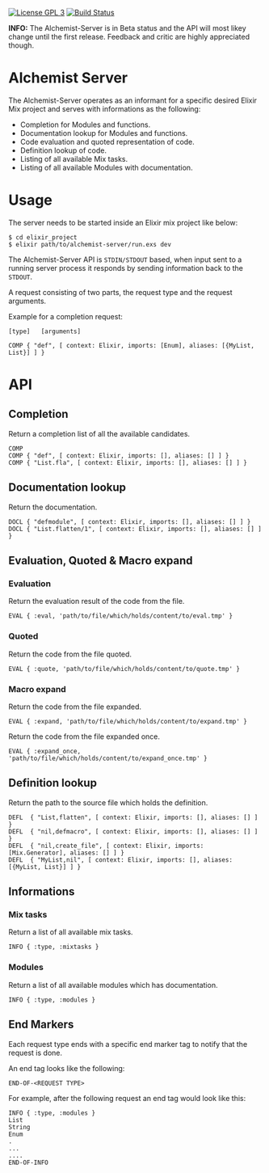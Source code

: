[![License GPL 3](https://img.shields.io/badge/license-GPL_3-green.svg)](http://www.gnu.org/licenses/gpl-3.0.txt)
[![Build Status](https://img.shields.io/travis/tonini/alchemist-server.svg)](https://travis-ci.org/tonini/alchemist-server)

**INFO:** The Alchemist-Server is in Beta status and the API will most likey change until the first release. Feedback and critic are highly appreciated though.

# Alchemist Server

The Alchemist-Server operates as an informant for a specific desired
Elixir Mix project and serves with informations as the following:

* Completion for Modules and functions.
* Documentation lookup for Modules and functions.
* Code evaluation and quoted representation of code.
* Definition lookup of code.
* Listing of all available Mix tasks.
* Listing of all available Modules with documentation.

# Usage

The server needs to be started inside an Elixir mix project like below:

```
$ cd elixir_project
$ elixir path/to/alchemist-server/run.exs dev
```

The Alchemist-Server API is `STDIN/STDOUT` based, when input sent to a
running server process it responds by sending information back to the `STDOUT`.

A request consisting of two parts, the request type and the request arguments.

Example for a completion request:

```
[type]   [arguments]

COMP { "def", [ context: Elixir, imports: [Enum], aliases: [{MyList, List}] ] }
```

# API

## Completion

Return a completion list of all the available candidates.

```
COMP
COMP { "def", [ context: Elixir, imports: [], aliases: [] ] }
COMP { "List.fla", [ context: Elixir, imports: [], aliases: [] ] }
```

## Documentation lookup

Return the documentation.

```
DOCL { "defmodule", [ context: Elixir, imports: [], aliases: [] ] }
DOCL { "List.flatten/1", [ context: Elixir, imports: [], aliases: [] ] }
```

## Evaluation, Quoted & Macro expand

### Evaluation

Return the evaluation result of the code from the file.

```
EVAL { :eval, 'path/to/file/which/holds/content/to/eval.tmp' }
```

### Quoted

Return the code from the file quoted.

```
EVAL { :quote, 'path/to/file/which/holds/content/to/quote.tmp' }
```

### Macro expand

Return the code from the file expanded.

```
EVAL { :expand, 'path/to/file/which/holds/content/to/expand.tmp' }
```

Return the code from the file expanded once.

```
EVAL { :expand_once, 'path/to/file/which/holds/content/to/expand_once.tmp' }
```

## Definition lookup

Return the path to the source file which holds the definition.

```
DEFL  { "List,flatten", [ context: Elixir, imports: [], aliases: [] ] }
DEFL  { "nil,defmacro", [ context: Elixir, imports: [], aliases: [] ] }
DEFL  { "nil,create_file", [ context: Elixir, imports: [Mix.Generator], aliases: [] ] }
DEFL  { "MyList,nil", [ context: Elixir, imports: [], aliases: [{MyList, List}] ] }
```

## Informations

### Mix tasks

Return a list of all available mix tasks.

```
INFO { :type, :mixtasks }
```

### Modules

Return a list of all available modules which has documentation.

```
INFO { :type, :modules }
```

## End Markers

Each request type ends with a specific end marker tag to notify that the request is done.

An end tag looks like the following:

```
END-OF-<REQUEST TYPE>
```

For example, after the following request an end tag would look like this:

```
INFO { :type, :modules }
List
String
Enum
.
...
....
END-OF-INFO
```
